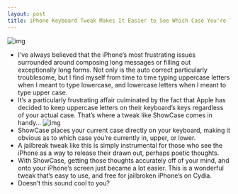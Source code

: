 ```yaml
---
layout: post
title: iPhone Keyboard Tweak Makes It Easier to See Which Case You're Typing
---
```

![img](http://media.idownloadblog.com/wp-content/uploads/2011/02/ShowCase-01.png)
* I’ve always believed that the iPhone’s most frustrating issues surrounded around composing long messages or filling out exceptionally long forms. Not only is the auto correct particularly troublesome, but I find myself from time to time typing uppercase letters when I meant to type lowercase, and lowercase letters when I meant to type upper case.
* It’s a particularly frustrating affair culminated by the fact that Apple has decided to keep uppercase letters on their keyboard’s keys regardless of your actual case. That’s where a tweak like ShowCase comes in handy…
![img](http://media.idownloadblog.com/wp-content/uploads/2011/02/ShowCase-04.png)
* ShowCase places your current case directly on your keyboard, making it obvious as to which case you’re currently in, upper, or lower.
* A jailbreak tweak like this is simply instrumental for those who see the iPhone as a way to release their drawn out, perhaps poetic thoughts.
* With ShowCase, getting those thoughts accurately off of your mind, and onto your iPhone’s screen just became a lot easier. This is a wonderful tweak that’s easy to use, and free for jailbroken iPhone’s on Cydia.
* Doesn’t this sound cool to you?

